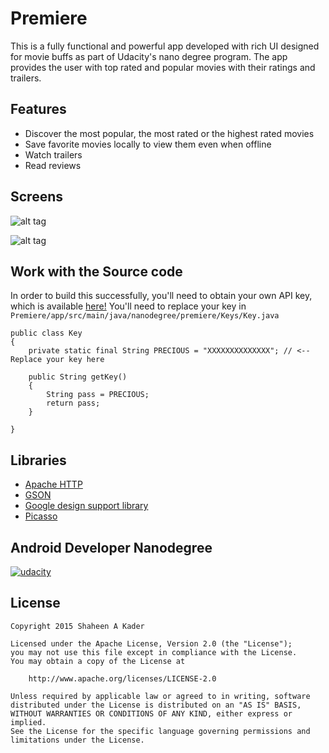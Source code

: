 # Premiere

This is a fully functional and powerful app developed with rich UI designed for movie buffs as part of Udacity's nano degree program. The app provides the user with top rated and popular movies with their ratings and trailers.

## Features

* Discover the most popular, the most rated or the highest rated movies
* Save favorite movies locally to view them even when offline
* Watch trailers
* Read reviews

## Screens

![alt tag](http://s18.postimg.org/a26th6nuh/DFG_2015_12_23_10_30_07.png)

![alt tag](http://s3.postimg.org/gub6o3b2r/DFG_2015_12_23_10_29_51.png)

## Work with the Source code

In order to build this successfully, you'll need to obtain your own API key, which is available [here!](https://www.themoviedb.org/documentation/api?language=en)
You'll need to replace your key in `Premiere/app/src/main/java/nanodegree/premiere/Keys/Key.java`
```
public class Key
{
    private static final String PRECIOUS = "XXXXXXXXXXXXXX"; // <-- Replace your key here 

    public String getKey()
    {
        String pass = PRECIOUS;
        return pass;
    }

}
```


## Libraries 

* [Apache HTTP](https://hc.apache.org/httpcomponents-client-4.3.x/android-port.html)
* [GSON](https://github.com/google/gson)
* [Google design support library](https://developer.android.com/training/material/design-library.html)
* [Picasso](http://square.github.io/picasso/)

## Android Developer Nanodegree
[![udacity][1]][2]

[1]: ../master/art/nanodegree-logo.png
[2]: https://www.udacity.com/course/android-developer-nanodegree--nd801


## License

    Copyright 2015 Shaheen A Kader

    Licensed under the Apache License, Version 2.0 (the "License");
    you may not use this file except in compliance with the License.
    You may obtain a copy of the License at

        http://www.apache.org/licenses/LICENSE-2.0

    Unless required by applicable law or agreed to in writing, software
    distributed under the License is distributed on an "AS IS" BASIS,
    WITHOUT WARRANTIES OR CONDITIONS OF ANY KIND, either express or implied.
    See the License for the specific language governing permissions and
    limitations under the License.
